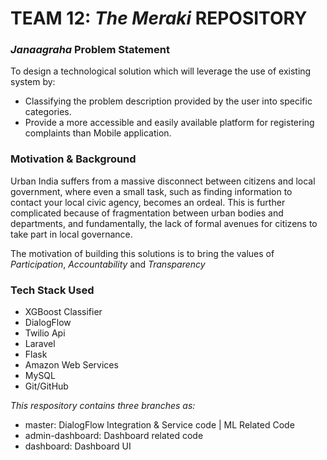 # TEAM 12: _The Meraki_ REPOSITORY

### _Janaagraha_ Problem Statement

To design a technological solution which will leverage the use of existing system by:
- Classifying the problem description provided by the user into specific categories.
- Provide a more accessible and easily available platform for registering complaints than Mobile application.

### Motivation & Background

Urban India suffers from a massive disconnect between citizens and local government, where even a small task, such as finding information to contact your local civic agency, becomes an ordeal. This is further complicated because of fragmentation between urban bodies and departments, and fundamentally, the lack of formal avenues for citizens to take part in local governance.

The motivation of building this solutions is to bring the values of *Participation*, *Accountability* and *Transparency*
<br>

### Tech Stack Used

- XGBoost Classifier
- DialogFlow
- Twilio Api
- Laravel
- Flask
- Amazon Web Services
- MySQL
- Git/GitHub

_This respository contains three branches as:_
* master: DialogFlow Integration & Service code | ML Related Code
* admin-dashboard: Dashboard related code
* dashboard: Dashboard UI
